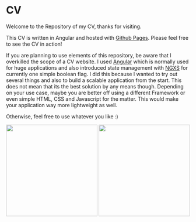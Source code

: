 # CV

Welcome to the Repository of my CV, thanks for visiting.

This CV is written in Angular and hosted with [Github Pages](https://gereonfranken.github.io/cv/). Please feel free to see the CV in action!

If you are planning to use elements of this repository, be aware that I overkilled the scope of a CV website. I used [Angular](https://angular.io/) which is normally used for huge applications and also introduced state management with [NGXS](https://www.ngxs.io/) for currently one simple boolean flag. I did this because I wanted to try out several things and also to build a scalable application from the start. This does not mean that its the best solution by any means though. Depending on your use case, maybe you are better off using a different Framework or even simple HTML, CSS and Javascript for the matter. This would make your application way more lightweight as well.

Otherwise, feel free to use whatever you like :) 

<p float="left">
    <img src="https://media.giphy.com/media/fwbZnTftCXVocKzfxR/giphy.gif" width="250" height="250" />
    <img src="https://media.giphy.com/media/13hxeOYjoTWtK8/giphy.gif" width="250" height="250" />
</p>
